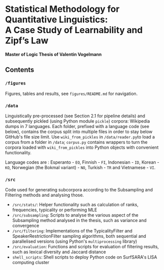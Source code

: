 # Statistical Methodology for Quantitative Linguistics: <br> A Case Study of Learnability and Zipf’s Law 
__Master of Logic Thesis of Valentin Vogelmann__

## Contents

### `/figures`

Figures, tables and results, see `figures/README.md` for navigation.

### `/data`

Linguistically pre-processed (see Section 2.1 for pipeline details) and subsequently pickled (using Python module `pickle`) corpora: Wikipedia dumps in 7 languages. Each folder, prefixed with a language code (see below), contains the corpus split into multiple files in order to stay below GitHub's file size limit. Use `wiki_from_pickles` in `/data/reader.py`to load a corpus from a folder in `/data`; `corpus.py` contains wrappers to turn the corpora loaded with `wiki_from_pickles` into Python objects with convenient functionality.

Language codes are : Esperanto - `EO`, Finnish - `FI`, Indonesian - `ID`, Korean - `KO`, Norwegian (the Bokmal variant) - `NO`, Turkish - `TR` and Vietnamese - `VI`.

### `/src`

Code used for generating subcorpora according to the Subsampling and Filtering methods and analysing those.

 - `/src/stats/`: Helper functionality such as calculation of ranks, frequencies, typicality or performing MLE
 - `/src/subsampling`: Scripts to analyse the various aspect of the Subsampling method analysed in the thesis, such as variance and convergence
 - `/src/filtering`: Implementations of the TypicalityFilter and SpeakerRestrictionFilter sampling algorithms, both sequential and parallelised versions (using Python's `multiprocessing` library)
 - `/src/evaluation`: Functions and scripts for evaluation of filtering results, such as lexical diversity and Jaccard distance
 - `shell_scripts`: Shell scripts to deploy Python code on SurfSARA's LISA computing cluster

